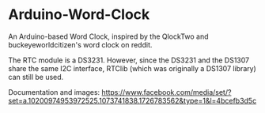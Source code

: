 # Arduino-Word-Clock

An Arduino-based Word Clock, inspired by the QlockTwo and buckeyeworldcitizen's word clock on reddit.

The RTC module is a DS3231. However, since the DS3231 and the DS1307 share the same I2C interface, RTClib (which was originally a DS1307 library) can still be used.

Documentation and images: https://www.facebook.com/media/set/?set=a.10200974953972525.1073741838.1726783562&type=1&l=4bcefb3d5c

